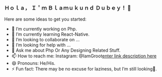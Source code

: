### Ｈｏｌａ， Ｉ＇ｍ Ｂｌａｍｕｋｕｎｄ Ｄｕｂｅｙ！ 👋

Here are some ideas to get you started:

- 🔭 I’m currently working on Php.
- 🌱 I’m currently learning React-Native.
- 👯 I’m looking to collaborate on ...
- 🤔 I’m looking for help with ...
- 💬 Ask me about Php Or Any Designing Related Stuff.
- 📫 How to reach me: Instagram: @IamGroot[enter link description here](https://www.instagram.com/i__am__groot____/)
- 😄 Pronouns: He/His.
- ⚡ Fun fact: There may be no excuse for laziness, but I’m still looking👀.

